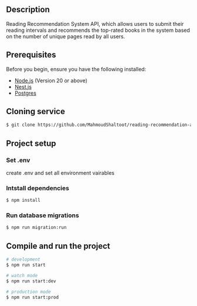 ## Description

Reading Recommendation System API, which allows users to submit their reading intervals and recommends the top-rated books in the system based on the number of unique pages read by all users.

## Prerequisites

Before you begin, ensure you have the following installed:

- [Node.js](https://nodejs.org/) (Version 20 or above)
- [Nest.js](https://docs.nestjs.com/cli/overview)
- [Postgres](https://www.postgresql.org/)

## Cloning service

```bash
$ git clone https://github.com/MahmoudShaltoot/reading-recommendation-api.git
```

## Project setup

### Set .env
create .env and set all environment vairables

### Intstall dependencies

```bash
$ npm install
```

### Run database migrations
```bash
$ npm run migration:run
```

## Compile and run the project

```bash
# development
$ npm run start

# watch mode
$ npm run start:dev

# production mode
$ npm run start:prod
```
